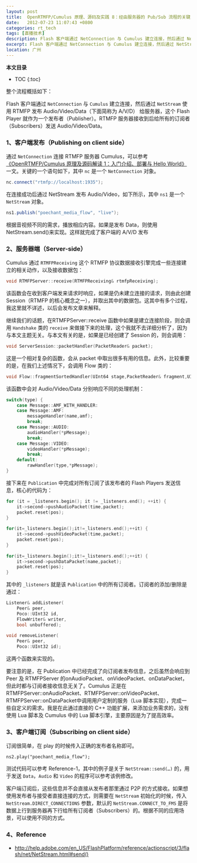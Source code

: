 ```yaml
---
layout: post
title:  OpenRTMFP/Cumulus 原理、源码及实践 8：经由服务器的 Pub/Sub 流程的关键点
date:   2012-07-23 11:07:43 +0800
categories: rt_tech
tags: [直播技术]
description: Flash 客户端通过 NetConnection 与 Cumulus 建立连接，然后通过 NetStream 使用 RTMFP 发布 Audio/Video/Data（下面简称为 A/V/D） 给服务器，这个 Flash Player 就作为一个发布者（Publisher）。RTMFP 服务器接收到后给所有的订阅者（Subscribers）发送 Audio/Video/Data。本文将介绍如何经由服务器实现 Pub/Sub 流程。
excerpt: Flash 客户端通过 NetConnection 与 Cumulus 建立连接，然后通过 NetStream 使用 RTMFP 发布 Audio/Video/Data（下面简称为 A/V/D） 给服务器，这个 Flash Player 就作为一个发布者（Publisher）。RTMFP 服务器接收到后给所有的订阅者（Subscribers）发送 Audio/Video/Data。本文将介绍如何经由服务器实现 Pub/Sub 流程。
location: 广州
---
```


**本文目录**
* TOC
{:toc}

整个流程概括如下：

Flash 客户端通过 `NetConnection` 与 `Cumulus` 建立连接，然后通过 `NetStream` 使用 RTMFP 发布 Audio/Video/Data（下面简称为 A/V/D） 给服务器，这个 Flash Player 就作为一个发布者（Publisher）。RTMFP 服务器接收到后给所有的订阅者（Subscribers）发送 Audio/Video/Data。

### 1、客户端发布（Publishing on client side）

通过 `NetConnection` 连接 RTMFP 服务器 Cumulus，可以参考[《OpenRTMFP/Cumulus 原理及源码解读 1：入门介绍、部署与 Hello World》](/2012/04/10/openrtmfp-cumulus-1/)一文。关键的一个语句如下，其中 `nc` 是一个 `NetConnection` 对象。

```actionscript
nc.connect("rtmfp://localhost:1935");
```

在连接成功后通过 NetStream 发布 Audio/Video，如下所示，其中 `ns1` 是一个 `NetStream` 对象。

```actionscript
ns1.publish("poechant_media_flow", "live");
```

根据音视频不同的需求，播放相应内容。如果是发布 Data，则使用NetStream.send()来实现。这样就完成了客户端的 A/V/D 发布

### 2、服务器端（Server-side）

Cumulus 通过 `RTMFPReceiving` 这个 RTMFP 协议数据接收引擎完成一些连接建立的相关动作，以及接收数据包：

```c++
void RTMFPServer::receive(RTMFPReceiving& rtmfpReceiving);
```

该函数会在收到客户端发来请求时响应，如果是仍未建立连接的请求，则由此创建 Session（RTMFP 的核心概念之一），并取出其中的数据包。这其中有多个过程，我这里就不详述，以后会发布文章来解释。

继续我们的话题，在RTMFPServer::receive 函数中如果是建立连接阶段，则会调用 `Handshake` 类的 `receive` 来做接下来的处理，这个我就不去详细分析了，因为与本文主题无关。与本文有关的是，如果是已经创建了 Session 的，则会调用：

```c++
void ServerSession::packetHandler(PacketReader& packet);
```

这是一个相对复杂的函数，会从 packet 中取出很多有用的信息。此外，比较重要的是，在我们上述情况下，会调用 Flow 类的：

```c++
void Flow::fragmentSortedHandler(UInt64 stage,PacketReader& fragment,UInt8 flags);
```

该函数中会对 Audio/Video/Data 分别响应不同的处理机制：

```c++
switch(type) {
    case Message::AMF_WITH_HANDLER:
    case Message::AMF:
        messageHandler(name,amf);
        break;
    case Message::AUDIO:
        audioHandler(*pMessage);
        break;
    case Message::VIDEO:
        videoHandler(*pMessage);
        break;
    default:
        rawHandler(type,*pMessage);
}
```

接下来在 `Publication` 中完成对所有订阅了该发布者的 Flash Players 发送信息，核心的代码为：

```c++
for (it = _listeners.begin(); it != _listeners.end(); ++it) {
    it->second->pushAudioPacket(time,packet);
    packet.reset(pos);
}
 
for(it=_listeners.begin();it!=_listeners.end();++it) {
    it->second->pushVideoPacket(time,packet);
    packet.reset(pos);
}
 
for(it=_listeners.begin();it!=_listeners.end();++it) {
    it->second->pushDataPacket(name,packet);
    packet.reset(pos);
}
```

其中的 `_listeners` 就是该 `Publication` 中的所有订阅者。订阅者的添加/删除是通过：

```c++
Listener& addListener(
    Peer& peer,
    Poco::UInt32 id,
    FlowWriter& writer,
    bool unbuffered);
 
void removeListener(
    Peer& peer,
    Poco::UInt32 id);
```

这两个函数来实现的。

要注意的是，在 Publication 中已经完成了向订阅者发布信息，之后虽然会响应到 Peer 及 RTMFPServer 的onAudioPacket、onVideoPacket、onDataPacket，但此时都与订阅者接收信息无关了。Cumulus 正是在RTMFPServer::onAudioPacket、RTMFPServer::onVideoPacket、RTMFPServer::onDataPacket中调用用户定制的服务（Lua 脚本实现），完成一些自定义的需求。我是在此通过直接的 C++ 功能扩展，来添加业务需求的，没有使用 Lua 脚本及 Cumulus 中的 Lua 脚本引擎，主要原因是为了提高效率。

### 3、客户端订阅（Subscribing on client side）

订阅很简单，在 play 的时候传入正确的发布者名称即可。

```
ns2.play("poechant_media_flow");
```

测试代码可以参考 Reference-1，其中的例子是关于 `NetStream::send(…)` 的，用于发送 `Data`，`Audio` 和 `Video` 的程序可以参考该例修改。

客户端订阅后，这些信息并不会直接从发布者那里通过 P2P 的方式接收。如果想使用发布者与接受者直接连接的方式，则需要在 `NetStream` 初始化的时候，传入 `NetStream.DIRECT_CONNECTIONS` 参数，默认的 `NetStream.CONNECT_TO_FMS` 是将数据上行到服务器再下行给所有订阅者（Subscribers）的。根据不同的应用场景，可以使用不同的方式。

### 4、Reference

* http://help.adobe.com/en_US/FlashPlatform/reference/actionscript/3/flash/net/NetStream.html#send()